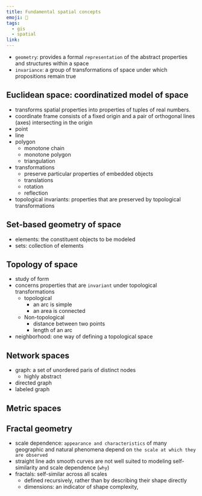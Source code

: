 ```yaml
---
title: Fundamental spatial concepts
emoji: 📝
tags:
  - gis
  - spatial
link:
---
```


- `geometry`: provides a formal `representation` of the abstract properties and structures within a space
- `invariance`: a group of transformations of space under which propositions remain true

## Euclidean space: coordinatized model of space

- transforms spatial properties into properties of tuples of real numbers.
- coordinate frame consists of a fixed origin and a pair of orthogonal lines (axes) intersecting in the origin
- point
- line
- polygon
  - monotone chain
  - monotone polygon
  - triangulation
- transformations
  - preserve particular properties of embedded objects
  - translations
  - rotation
  - reflection
- topological invariants: properties that are preserved by topological transformations

## Set-based geometry of space

- elements: the constituent objects to be modeled
- sets: collection of elements

## Topology of space

- study of form
- concerns properties that are `invariant` under topological transformations
  - topological
    - an arc is simple
    - an area is connected
  - Non-topological
    - distance between two points
    - length of an arc
- neighborhood: one way of defining a topological space

## Network spaces

- graph: a set of unordered paris of distinct nodes
  - highly abstract
- directed graph
- labeled graph

## Metric spaces

## Fractal geometry

- scale dependence: `appearance and characteristics` of many geographic and natural phenomena depend on `the scale at which they are observed`
- straight line adn smooth curves are not well suited to modeling self-similarity and scale dependence (`why`)
- fractals: self-similar across all scales
  - defined recursively, rather than by describing their shape directly
  - dimensions: an indicator of shape complexity,
